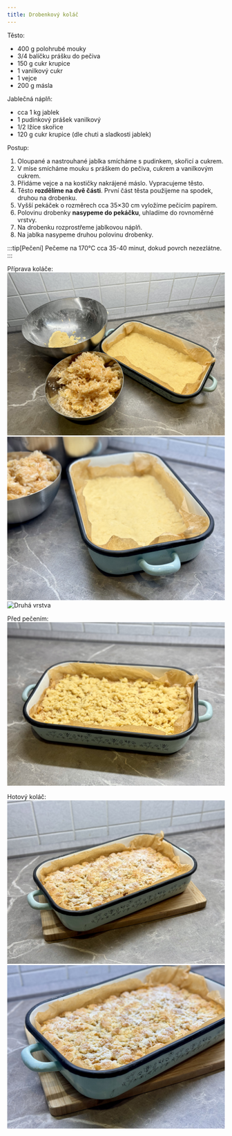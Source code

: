 ```yaml
---
title: Drobenkový koláč
---
```


Těsto:

- 400 g polohrubé mouky
- 3/4 balíčku prášku do pečiva
- 150 g cukr krupice
- 1 vanilkový cukr
- 1 vejce
- 200 g másla

Jablečná náplň:

- cca 1 kg jablek
- 1 pudinkový prášek vanilkový
- 1/2 lžíce skořice
- 120 g cukr krupice (dle chuti a sladkosti jablek)

Postup:

1. Oloupané a nastrouhané jablka smícháme s pudinkem, skořicí a cukrem.
2. V míse smícháme mouku s práškem do pečiva, cukrem a vanilkovým cukrem.
3. Přidáme vejce a na kostičky nakrájené máslo. Vypracujeme těsto.
4. Těsto **rozdělíme na dvě části**. První část těsta použijeme na spodek, druhou na drobenku.
5. Vyšší pekáček o rozměrech cca 35×30 cm vyložíme pečicím papírem.
6. Polovinu drobenky **nasypeme do pekáčku**, uhladíme do rovnoměrné vrstvy.
7. Na drobenku rozprostřeme jablkovou náplň.
8. Na jablka nasypeme druhou polovinu drobenky.

:::tip[Pečení]
Pečeme na 170°C cca 35-40 minut, dokud povrch nezezlátne.
:::

Příprava koláče:
![Drobenkový koláč](./drobenkovy-kolac.jpg)
![První vstrva drobenky](./drobenkovy-kolac-prvni-vrstva.jpg)
![Druhá vrstva](./drobenkovy-kolac-druha-vrstva.jpg)

Před pečením:
![Před pečením](./drobenkovy-kolac-neupeceny.jpg)

Hotový koláč:
![](./drobenkovy-kolac-hotovo.jpg)
![](./drobenkovy-kolac-detail.jpg)

